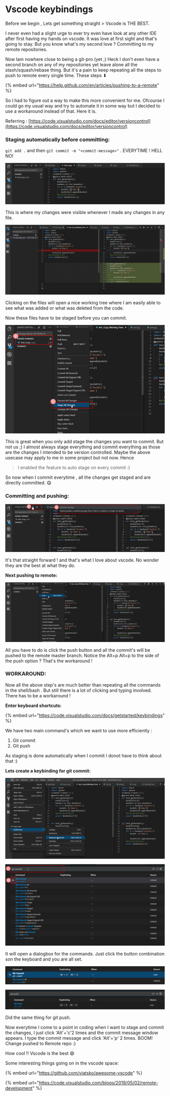 # Vscode keybindings

Before we begin , Lets get something straight &gt; Vscode is THE BEST. 

I never even had a slight urge to ever try even have look at any other IDE after first having my hands on vscode. It was love at first sight and that's going to stay. But you know what's my second love ? Committing to my remote repositories.  

Now Iam nowhere close to being a git-pro \(yet ;\)  Heck I don't even have a second branch on any of my repositories yet leave alone all the stash/squash/rebase thing. But it's a pain to keep repeating all the steps to push to remote every single time. These steps ⬇ 

{% embed url="https://help.github.com/en/articles/pushing-to-a-remote" %}

So I had to figure out a way to make this more convenient for me. Ofcourse I could go my usual way and try to automate it in some way but I decided to use a workaround instead of that. Here it is.

Referring : [https://code.visualstudio.com/docs/editor/versioncontrol](https://code.visualstudio.com/docs/editor/versioncontrol)

### Staging automatically before committing:

`git add .` and then  `git commit -m "<commit-message>"` . EVERYTIME ! HELL NO! 

![](../../../.gitbook/assets/image%20%2852%29.png)

This is where my changes were visible whenever I made any changes in any file.

![](../../../.gitbook/assets/image%20%286%29.png)

Clicking on the files will open a nice working tree where I am easily able to see what was added or what was deleted from the code.

Now these files have to be staged before you can commit. 

![1. Click stage changes 2. The staged changes will be visible](../../../.gitbook/assets/image%20%2862%29.png)

This is great when you only add stage the changes you want to commit. But not us ;\) I almost always stage everything and commit everything as those are the changes I intended to be version controlled. Maybe the above usecase may apply to me in some project but not now. Hence 

> I enabled the feature to auto stage on every commit :\)

So now when I commit everytime , all the changes get staged and are directly committed. 😋 

### Committing and pushing:

![1. Click the commit button 2.Write the commit message and hit enter](../../../.gitbook/assets/image%20%2832%29.png)

It's that straight forward ! and that's what I love about vscode. No wonder they are the best at what they do. 

**Next pushing to remote:**

![](../../../.gitbook/assets/image%20%2836%29.png)

All you have to do is click the push button and all the commit's will be pushed to the remote master branch. Notice the Alt+p Alt+p to the side of the push option ? That's the workaround !

### WORKAROUND:

Now all the above step's are much better than repeating all the commands in the shell/bash . But still there is a lot of clicking and typing involved. There has to be a    workaround !

**Enter keyboard shortcuts:**

{% embed url="https://code.visualstudio.com/docs/getstarted/keybindings" %}

 We have two main command's which we want to use more efficiently :

1. Git commit
2. Git push

As staging is done automatically when I commit I donot have to think about that :\)

**Lets create a keybinding for git commit:**

![Go To File&amp;gt;Preferences&amp;gt;Keyboard Shortcuts](../../../.gitbook/assets/image%20%2824%29.png)

![1. Type git commit in the filter box 2. Click the add button to assign a key binding](../../../.gitbook/assets/image%20%2811%29.png)

 It will open a dialogbox for the commands. Just click the button combination son the keyboard and you are all set.

![I chose Alt+c two times to commit](../../../.gitbook/assets/image%20%2835%29.png)

![](../../../.gitbook/assets/image%20%2843%29.png)

Did the same thing for git push.

Now everytime I come to a point in coding when I want to stage and commit the changes, I just click 'Alt'+'c'2 times and the commit message window appears. I type the commit message and click 'Alt'+'p' 2 times. BOOM! Change pushed to Remote repo :\)

How cool !! Vscode is the best 😄 

Some interesting things going on in the vscode space:

{% embed url="https://github.com/viatsko/awesome-vscode" %}

{% embed url="https://code.visualstudio.com/blogs/2019/05/02/remote-development" %}










